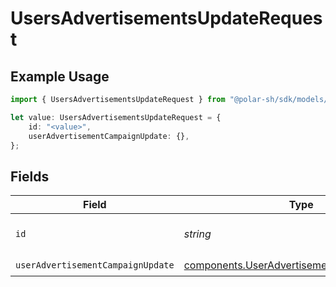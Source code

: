 # UsersAdvertisementsUpdateRequest

## Example Usage

```typescript
import { UsersAdvertisementsUpdateRequest } from "@polar-sh/sdk/models/operations";

let value: UsersAdvertisementsUpdateRequest = {
    id: "<value>",
    userAdvertisementCampaignUpdate: {},
};
```

## Fields

| Field                                                                                                    | Type                                                                                                     | Required                                                                                                 | Description                                                                                              |
| -------------------------------------------------------------------------------------------------------- | -------------------------------------------------------------------------------------------------------- | -------------------------------------------------------------------------------------------------------- | -------------------------------------------------------------------------------------------------------- |
| `id`                                                                                                     | *string*                                                                                                 | :heavy_check_mark:                                                                                       | The advertisement campaign ID.                                                                           |
| `userAdvertisementCampaignUpdate`                                                                        | [components.UserAdvertisementCampaignUpdate](../../models/components/useradvertisementcampaignupdate.md) | :heavy_check_mark:                                                                                       | N/A                                                                                                      |